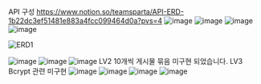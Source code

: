 API 구성 https://www.notion.so/teamsparta/API-ERD-1b22dc3ef51481e883a4fcc099464d0a?pvs=4
![image](https://github.com/user-attachments/assets/e3597b9a-4931-484f-8879-545690a045c7)
![image](https://github.com/user-attachments/assets/b4bfe085-830d-40ff-afc6-7e09d4b70016)
![image](https://github.com/user-attachments/assets/c5d419ef-21fb-4344-a66e-806e3d7dbc1b)
![image](https://github.com/user-attachments/assets/8eb4d3f9-8760-45f9-a1ec-9cab3bbc1b61)

![ERD1](https://github.com/user-attachments/assets/26e0f5e9-dcef-408f-a12b-662e8591ca36)

![image](https://github.com/user-attachments/assets/d53614b7-b896-4bf5-8d0f-e0da06e905c7)
![image](https://github.com/user-attachments/assets/ff48b1ab-e88f-4d95-bfe1-d24cf1a381db)
![image](https://github.com/user-attachments/assets/11c76f1c-88d2-4f6f-9d78-4884331bd8f6)
LV2 10개씩 게시물 묶음 미구현 되었습니다.
LV3 Bcrypt 관련 미구현
![image](https://github.com/user-attachments/assets/3f99b2c6-f48e-42e4-a4dd-f813a51346fa)
![image](https://github.com/user-attachments/assets/a9484469-0bfe-4330-9018-34eb91a8fbda)
![image](https://github.com/user-attachments/assets/639141c6-fb41-40e8-bbc7-556f9ca9150c)
![image](https://github.com/user-attachments/assets/3bef7dd3-a220-4080-b2dc-8fa0f2e3c51a)
